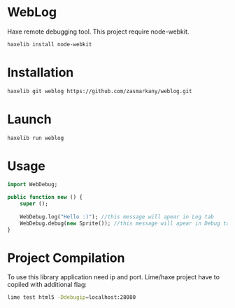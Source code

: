 WebLog
============

Haxe remote debugging tool.
This project require node-webkit.
```sh
haxelib install node-webkit
```




Installation
=========
```sh
haxelib git weblog https://github.com/zasmarkany/weblog.git
```



Launch
=========
```sh
haxelib run weblog
```


Usage
=========
```haxe
import WebDebug;

public function new () {
	super ();
	
	WebDebug.log("Hello :)"); //this message will apear in Log tab
	WebDebug.debug(new Sprite()); //this message will apear in Debug tab
}

```


Project Compilation
=========
To use this library application need ip and port. 
Lime/haxe project have to copiled with additional flag:
```sh
lime test html5 -Ddebugip=localhost:28080
```